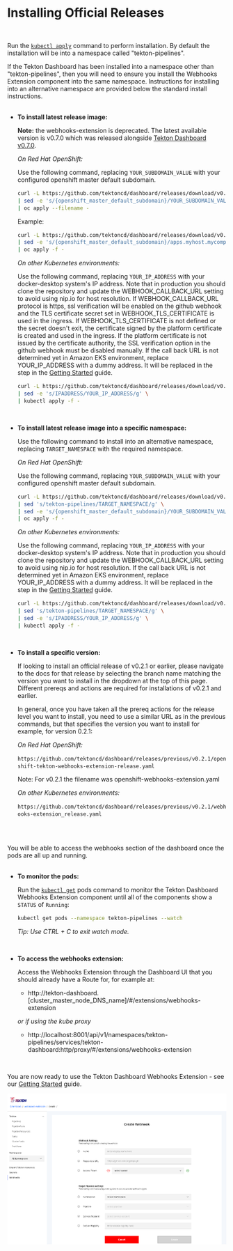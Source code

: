# Installing Official Releases
<br/>

Run the [`kubectl apply`](https://kubernetes.io/docs/reference/generated/kubectl/kubectl-commands#apply) command to perform installation.  By default the installation will be into a namespace called "tekton-pipelines".

If the Tekton Dashboard has been installed into a namespace other than "tekton-pipelines", then you will need to ensure you install the Webhooks Extension component into the same namespace.  Instructions for installing into an alternative namespace are provided below the standard install instructions.
<br/>
<br/>

  * **To install latest release image:**

    **Note:** the webhooks-extension is deprecated. The latest available version is v0.7.0 which was released alongside [Tekton Dashboard v0.7.0](https://github.com/tektoncd/dashboard/releases/tag/v0.7.0).

    _On Red Hat OpenShift:_

    Use the following command, replacing `YOUR_SUBDOMAIN_VALUE` with your configured openshift master default subdomain.

    ```bash
    curl -L https://github.com/tektoncd/dashboard/releases/download/v0.7.0/openshift-tekton-webhooks-extension-release.yaml \
    | sed -e 's/{openshift_master_default_subdomain}/YOUR_SUBDOMAIN_VALUE/g' \
    | oc apply --filename -
    ```

    Example:
    ```bash
    curl -L https://github.com/tektoncd/dashboard/releases/download/v0.7.0/openshift-tekton-webhooks-extension-release.yaml \
    | sed -e 's/{openshift_master_default_subdomain}/apps.myhost.mycompany.net/g' \
    | oc apply -f -
    ```


    _On other Kubernetes environments:_

    Use the following command, replacing `YOUR_IP_ADDRESS` with your docker-desktop system's IP address.  Note that in
    production you should clone the repository and update the WEBHOOK_CALLBACK_URL setting to avoid using nip.io for host resolution.  If WEBHOOK_CALLBACK_URL protocol is https, ssl verification will be enabled on the github webhook and the TLS certificate secret set in WEBHOOK_TLS_CERTIFICATE is used in the ingress. If WEBHOOK_TLS_CERTIFICATE is not defined or the secret doesn't exit, the certificate signed by the platform certificate is created and used in the ingress.  If the platform certificate is not issued by the certificate authority, the SSL verification option in the github webhook must be disabled manually.  If the call back URL is not determined yet in Amazon EKS environment, replace YOUR_IP_ADDRESS with a dummy address.  It will be replaced in the step in the [Getting Started](https://github.com/tektoncd/experimental/blob/master/webhooks-extension/docs/GettingStarted.md) guide.

    ```bash
    curl -L https://github.com/tektoncd/dashboard/releases/download/v0.7.0/tekton-webhooks-extension-release.yaml \
    | sed -e 's/IPADDRESS/YOUR_IP_ADDRESS/g' \
    | kubectl apply -f -
    ```
<br/>

  * **To install latest release image into a specific namespace:**

    Use the following command to install into an alternative namespace, replacing `TARGET_NAMESPACE` with the required namespace.

    _On Red Hat OpenShift:_

    Use the following command, replacing `YOUR_SUBDOMAIN_VALUE` with your configured openshift master default subdomain.

    ```bash
    curl -L https://github.com/tektoncd/dashboard/releases/download/v0.7.0/openshift-tekton-webhooks-extension-release.yaml \
    | sed 's/tekton-pipelines/TARGET_NAMESPACE/g' \
    | sed -e 's/{openshift_master_default_subdomain}/YOUR_SUBDOMAIN_VALUE/g' \
    | oc apply -f -
    ```

    _On other Kubernetes environments:_

    Use the following command, replacing `YOUR_IP_ADDRESS` with your docker-desktop system's IP address.  Note that in
    production you should clone the repository and update the WEBHOOK_CALLBACK_URL setting to avoid using nip.io for host resolution.
    If the call back URL is not determined yet in Amazon EKS environment, replace YOUR_IP_ADDRESS with a dummy address.  It will be replaced in the step in the [Getting Started](https://github.com/tektoncd/experimental/blob/master/webhooks-extension/docs/GettingStarted.md) guide.

    ```bash
    curl -L https://github.com/tektoncd/dashboard/releases/download/v0.7.0/tekton-webhooks-extension-release.yaml \
    | sed 's/tekton-pipelines/TARGET_NAMESPACE/g' \
    | sed -e 's/IPADDRESS/YOUR_IP_ADDRESS/g' \
    | kubectl apply -f -
    ```
<br/>

  * **To install a specific version:**

    If looking to install an official release of v0.2.1 or earlier, please navigate to the docs for that release by selecting the branch name matching the version you want to install in the dropdown at the top of this page.  Different prereqs and actions are required for installations of v0.2.1 and earlier.

    In general, once you have taken all the prereq actions for the release level you want to install, you need to use a similar URL as in the previous commands, but that specifies the version you want to install for example, for version 0.2.1:

    _On Red Hat OpenShift:_

    `https://github.com/tektoncd/dashboard/releases/previous/v0.2.1/openshift-tekton-webhooks-extension-release.yaml`

    Note: For v0.2.1 the filename was openshift-webhooks-extension.yaml

    _On other Kubernetes environments:_

    `https://github.com/tektoncd/dashboard/releases/previous/v0.2.1/webhooks-extension_release.yaml`

<br/>
<br/>

You will be able to access the webhooks section of the dashboard once the pods are all up and running.
<br/>
<br/>

  * **To monitor the pods:**

    Run the [`kubectl get`](https://kubernetes.io/docs/reference/generated/kubectl/kubectl-commands#get) pods command to monitor the Tekton Dashboard Webhooks Extension component until all of the components show a `STATUS` of `Running`:

    ```bash
    kubectl get pods --namespace tekton-pipelines --watch
    ```
    _Tip: Use CTRL + C to exit watch mode._
<br/>

  * **To access the webhooks extension:**

    Access the Webhooks Extension through the Dashboard UI that you should already have a Route for, for example at:

    - http://tekton-dashboard.[cluster_master_node_DNS_name]/#/extensions/webhooks-extension

    _or if using the kube proxy_

    - http://localhost:8001/api/v1/namespaces/tekton-pipelines/services/tekton-dashboard:http/proxy/#/extensions/webhooks-extension
<br/>

You are now ready to use the Tekton Dashboard Webhooks Extension - see our [Getting Started](https://github.com/tektoncd/experimental/blob/master/webhooks-extension/docs/GettingStarted.md) guide.

  ![Create webhook page in dashboard](./images/createWebhook.png?raw=true "Create webhook page in dashboard")

